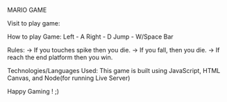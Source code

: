MARIO GAME

Visit to play game:  

How to play Game:
Left - A
Right - D
Jump - W/Space Bar

Rules: 
-> If you touches spike then you die.
-> If you fall, then you die.
-> If reach the end platform then you win.

Technologies/Languages Used:
This game is built using JavaScript, HTML Canvas, and Node(for running Live Server)


Happy Gaming !  ;)